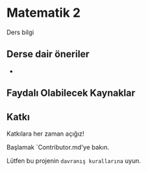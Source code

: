 # Matematik 2

Ders bilgi



## Derse dair öneriler

- 



  
## Faydalı Olabilecek Kaynaklar


## Katkı

Katkılara her zaman açığız!

Başlamak `Contributor.md'ye bakın.

Lütfen bu projenin `davranış kurallarına` uyun.
